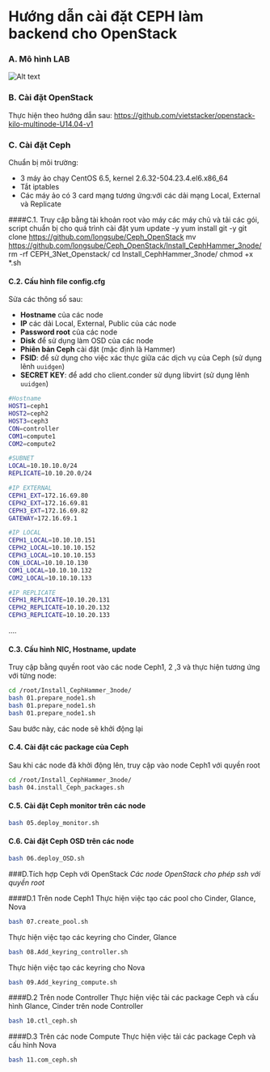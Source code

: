 ﻿# Hướng dẫn cài đặt CEPH làm backend cho OpenStack

### A. Mô hình LAB

![Alt text](http://i.imgur.com/uvZRhNI.jpg)

### B. Cài đặt OpenStack
Thực hiện theo hướng dẫn sau:
https://github.com/vietstacker/openstack-kilo-multinode-U14.04-v1


### C. Cài đặt Ceph
Chuẩn bị môi trường:
- 3 máy ảo chạy CentOS 6.5, kernel 2.6.32-504.23.4.el6.x86_64
- Tắt iptables
- Các máy ảo có 3 card mạng tương ứng:với các dải mạng Local, External và Replicate
	

####C.1. Truy cập bằng tài khoản root vào máy các máy chủ và tải các gói, script chuẩn bị cho quá trình cài đặt
	yum update -y
	yum install git -y
	git clone https://github.com/longsube/Ceph_OpenStack
	mv https://github.com/longsube/Ceph_OpenStack/Install_CephHammer_3node/
	rm -rf CEPH_3Net_Openstack/
	cd Install_CephHammer_3node/
	chmod +x *.sh

#### C.2. Cấu hình file config.cfg
Sửa các thông số sau:
- **Hostname** của các node
- **IP** các dải Local, External, Public của các node
- **Password root** của các node
- **Disk** để sử dụng làm OSD của các node
- **Phiên bản Ceph** cài đặt (mặc định là Hammer)
- **FSID**: để sử dụng cho việc xác thực giữa các dịch vụ của Ceph (sử dụng lênh `uuidgen`)
- **SECRET KEY**: để add cho client.conder sử dụng libvirt (sử dụng lênh `uuidgen`)
```sh
#Hostname
HOST1=ceph1
HOST2=ceph2
HOST3=ceph3
CON=controller
COM1=compute1
COM2=compute2

#SUBNET
LOCAL=10.10.10.0/24
REPLICATE=10.10.20.0/24

#IP EXTERNAL
CEPH1_EXT=172.16.69.80
CEPH2_EXT=172.16.69.81
CEPH3_EXT=172.16.69.82
GATEWAY=172.16.69.1

#IP LOCAL
CEPH1_LOCAL=10.10.10.151
CEPH2_LOCAL=10.10.10.152
CEPH3_LOCAL=10.10.10.153
CON_LOCAL=10.10.10.130
COM1_LOCAL=10.10.10.132
COM2_LOCAL=10.10.10.133

#IP REPLICATE
CEPH1_REPLICATE=10.10.20.131
CEPH2_REPLICATE=10.10.20.132
CEPH3_REPLICATE=10.10.20.133
```	
....

#### C.3. Cấu hình NIC, Hostname, update
Truy cập bằng quyền root vào các node Ceph1, 2 ,3 và thực hiện tương ứng với từng node:
```sh
cd /root/Install_CephHammer_3node/
bash 01.prepare_node1.sh
bash 01.prepare_node1.sh
bash 01.prepare_node1.sh
```
Sau bước này, các node sẽ khởi động lại
	
#### C.4. Cài đặt các package của Ceph
Sau khi các node đã khởi động lên, truy cập vào node Ceph1 với quyền root
```sh
cd /root/Install_CephHammer_3node/
bash 04.install_Ceph_packages.sh
```

#### C.5. Cài đặt Ceph monitor trên các node
```sh
bash 05.deploy_monitor.sh
```
    
#### C.6. Cài đặt Ceph OSD trên các node
```sh
bash 06.deploy_OSD.sh
```

###D.Tích hợp Ceph với OpenStack
*Các node OpenStack cho phép ssh với quyền root*

####D.1 Trên node Ceph1
Thực hiện việc tạo các pool cho Cinder, Glance, Nova

```sh
bash 07.create_pool.sh
```
	
Thực hiện việc tạo các keyring cho Cinder, Glance

```sh
bash 08.Add_keyring_controller.sh
```
	
Thực hiện việc tạo các keyring cho Nova

```sh
bash 09.Add_keyring_compute.sh
```
	
####D.2 Trên node Controller
Thực hiện việc tải các package Ceph và cấu hình Glance, Cinder trên node Controller

```sh
bash 10.ctl_ceph.sh
```
	
####D.3 Trên các node Compute
Thực hiện việc tải các package Ceph và cấu hình Nova

```sh
bash 11.com_ceph.sh
```
	
